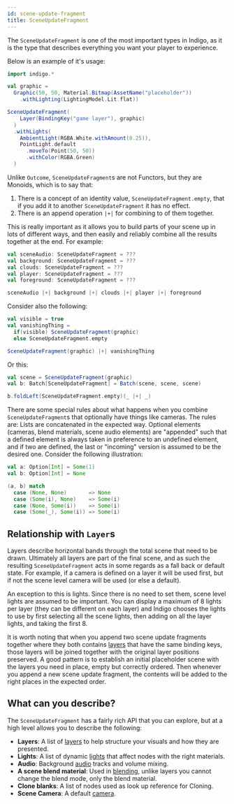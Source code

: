 ```yaml
---
id: scene-update-fragment
title: SceneUpdateFragment
---
```


The `SceneUpdateFragment` is one of the most important types in Indigo, as it is the type that describes everything you want your player to experience.

Below is an example of it's usage:

```scala mdoc:js:shared
import indigo.*

val graphic =
  Graphic(50, 50, Material.Bitmap(AssetName("placeholder"))
    .withLighting(LightingModel.Lit.flat))

SceneUpdateFragment(
    Layer(BindingKey("game layer"), graphic)
  )
  .withLights(
    AmbientLight(RGBA.White.withAmount(0.25)),
    PointLight.default
      .moveTo(Point(50, 50))
      .withColor(RGBA.Green)
  )
```

Unlike `Outcome`, `SceneUpdateFragment`s are not Functors, but they are Monoids, which is to say that:

1. There is a concept of an identity value, `SceneUpdateFragment.empty`, that if you add it to another `SceneUpdateFragment` it has no effect.
2. There is an append operation `|+|` for combining to of them together.

This is really important as it allows you to build parts of your scene up in lots of different ways, and then easily and reliably combine all the results together at the end. For example:

```scala mdoc:js
val sceneAudio: SceneUpdateFragment = ???
val background: SceneUpdateFragment = ???
val clouds: SceneUpdateFragment = ???
val player: SceneUpdateFragment = ???
val foreground: SceneUpdateFragment = ???

sceneAudio |+| background |+| clouds |+| player |+| foreground
```

Consider also the following:

```scala mdoc:js
val visible = true
val vanishingThing =
  if(visible) SceneUpdateFragment(graphic)
  else SceneUpdateFragment.empty

SceneUpdateFragment(graphic) |+| vanishingThing
```

Or this:

```scala mdoc:js
val scene = SceneUpdateFragment(graphic)
val b: Batch[SceneUpdateFragment] = Batch(scene, scene, scene)

b.foldLeft(SceneUpdateFragment.empty)(_ |+| _)
```

There are some special rules about what happens when you combine `SceneUpdateFragment`s that optionally have things like cameras. The rules are: Lists are concatenated in the expected way. Optional elements (cameras, blend materials, scene audio elements) are "appended" such that a defined element is always taken in preference to an undefined element, and if two are defined, the last or "incoming" version is assumed to be the desired one. Consider the following illustration:

```scala mdoc:js
val a: Option[Int] = Some(1)
val b: Option[Int] = None

(a, b) match
  case (None, None)       => None
  case (Some(i), None)    => Some(i)
  case (None, Some(i))    => Some(i)
  case (Some(_), Some(i)) => Some(i)
```

## Relationship with `Layer`s

Layers describe horizontal bands through the total scene that need to be drawn. Ultimately all layers are part of the final scene, and as such the resulting `SceneUpdateFragment` acts in some regards as a fall back or default state. For example, if a camera is defined on a layer it will be used first, but if not the scene level camera will be used (or else a default).

An exception to this is lights. Since there is no need to set them, scene level lights are assumed to be important. You can display a maximum of 8 lights per layer (they can be different on each layer) and Indigo chooses the lights to use by first selecting all the scene lights, then adding on all the layer lights, and taking the first 8.

It is worth noting that when you append two scene update fragments together where they both contains [layers](layers.md) that have the same binding keys, those layers will be joined together with the original layer positions preserved. A good pattern is to establish an initial placeholder scene with the layers you need in place, empty but correctly ordered. Then whenever you append a new scene update fragment, the contents will be added to the right places in the expected order.

## What can you describe?

The `SceneUpdateFragment` has a fairly rich API that you can explore, but at a high level allows you to describe the following:

- **Layers**: A list of [layers](layers.md) to help structure your visuals and how they are presented.
- **Lights**: A list of dynamic [lights](lighting.md) that affect nodes with the right materials.
- **Audio**: Background [audio](audio.md) tracks and volume mixing.
- **A scene blend material**: Used in [blending](shaders/blending.md), unlike layers you cannot change the blend mode, only the blend material.
- **Clone blanks**: A list of nodes used as look up reference for Cloning.
- **Scene Camera**: A default [camera](camera.md).
